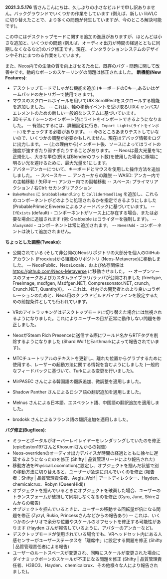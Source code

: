 **2021.3.5.176**
皆さんこんにちは、久しぶりの小さなビルドで申し訳ありません。バックグラウンドでいくつかの作業をしています (例えば、新しい libVLC に切り替えたことで、より多くの問題が発生していますが、今のところ解決可能です)。

この中にはデスクトップモードに関する追加の進展がありますが、ほとんどは小さな追加と、いくつかの問題 (例えば、オーディオ出力が時間の経過とともに同期しなくなるなど)のバグ修正です。現在、インタラクションシステムのデザインやそれにまつわる作業をしています。

また、Neos内での生活の質を向上させるために、既存のバグ・問題に関して改善中です。動的なボーンのスケーリングの問題は修正されました。
**新機能(New Features)**:
- デスクトップモードでしゃがむ機能を追加 (キーボードのCキー,あるいはゲームパッドの左トリガーで使用できます)。
- マウスのスクロールホイールを用いてUIX ScrollRectをスクロールする機能を追加しました。
-- これは、軸の移動イベントを受け取るUIXキャンバス/エレメントのための新しい一般的なシステムに基づいています。
- 3Dモデル / シーンのインポート時にライトをインポートできるようになりました。
-- 有効にするには、詳細設定に行き、`Import Lights(ライトをインポート)`をチェックする必要があります。
-- 今のところあまりテストしていないので、いくつかの調整が必要かもしれません。現在はデバッグ情報をログに出力します。
--  (上の理由から)インポート後、ソースによってはライトの強度が強すぎたり弱すぎたりすることがあります。
-- Neosは最大光量を1に正規化し、大きな単位(例えばBlenderのワット数)を使用した場合に極端に明るい光を避けるために、最大光量を1にします。
- アバターアンカーについて、キーボードとマウスを使用した操作方法を追加しました。
-- スペースキー ... アンカーからの離脱
-- WASD: アンカー内での主軸移動 / 矢印キー: アンカー内での副軸移動
-- スペース: プライマリアクション / 右Ctrl: セカンダリアクション
- `BakeMeshes` に `GrabbableHandling` と `ColliderHandling` を追加し、これらのコンポーネントがどのように処理されるかを指定できるようにしました (ProbablePrimeとEnverexによるフィードバックに基づいています)。
-- `IfExists` (default) - コンポーネントがソース上に存在する場合、または必要な場合に追加されます (例: Grabbable はコライダーを強制します)。
-- `AlwaysAdd` - コンポーネントは常に追加されます。
-- `NeverAdd` - コンポーネントは決して追加されません。

**ちょっとした調整(Tweaks)**:
- 公開されている (そして非公開の)Neosリポジトリの大部分を個人のGitHubアカウント (Frooxius)から組織のリポジトリ (Neos-Metaverse)に移動しました。
-- NeosPublic、NeosLocale、および依存関係は <https://github.com/Neos-Metaverse> に移動させました。
-- オープンソースのフォークおよびカスタムライブラリ/ラッパが公開されました (freetype, FreeImage, msdfgen, Msdfgen.NET, Compressonator.NET, crunch, Crunch.NET, QuantityX)。
-- これは、社内での開発者とのより良いコラボレーションのためと、Neos用のクラウドビルドパイプラインを設定するための前提条件としても行われています。

- VRのアイトラッキングはデスクトップモードに切り替えた場合には無視されるようになりました。これによりユーザーの目が正常に動作しない問題を修正しました。
- NeosがSteam Rich Presenceに送信する際にワールド名からRTFタグを削除するようになりました (Shard WolfとEarthmarkによって報告されています)。
- MTCチュートリアルのテキストを更新し、離れた位置からグラブするために使用する、レーザーの起動方法に関する情報を含むようにしました (一般的なフィードバックに基づいて、Turkによる変更を行いました)。

- MirPASEC さんによる韓国語の翻訳追加、微調整を適用しました。 
- Shadow Panther さんによるロシア語の翻訳追加を適用しました。
- Melnus さんによる日本語、エスペラント語、中国語の翻訳追加を適用しました。
- brodokk さんによるフランス語の翻訳追加を適用しました。

**バグ修正(Bugfixes)**:
- ミラーとポータルがオーバーレイレイヤーをレンダリングしていたのを修正 (epicEaston197さんとKhosumiさんからの報告)
- Neos-overridenのオーディオ出力デバイスが時間の経過とともに徐々に遅延するようになったのを修正 (Shifty | 品質管理リードにより報告された)
- 移動方法をPhysicalLocomotionに設定し、オブジェクトを掴んだ状態で別の移動方法に切り替えると、ユーザーが急速に飛んでいくのを修正 (報告者：Shifty | 品質管理責任者、Aegis_Wolf | アートディレクター、Hayden、chemicalcrux、Robyn (QueenHidi))
- オブジェクトを掴んでいるときにオブジェクトを破棄した場合、ユーザーのトランスフォームが破損して同期しなくなるのを修正 (Cyro, June, Shireさんからの報告)
- オブジェクトを掴んでいるときに、ユーザーの移動する回転量が倍になる問題を修正 (Zyzyl, Rukio, Princessさんなどからの報告あり)
-- これは、いくつかのシナリオで余分な位置やスケールのオフセットを修正する可能性があります (Hayden さんが報告しているように、アバターのアンカーなど)。
- デスクトップモードが使用されている場合でも、VRヘッドセット内にある人感センサーがユーザーステータスを「離席中」に設定する問題を修正 (Shifty | 品質管理責任者による報告)
- ユーザーのルートスペースが変更され、同時にスケールが変更された場合にダイナミックボーンのスケールが不正になる問題を修正 (Shifty | 品質管理責任者、H3BO3、Hayden、chemicalcrux、その他様々な人により報告されました)。

